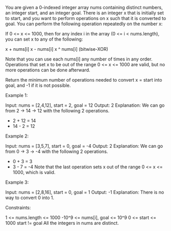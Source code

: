 You are given a 0-indexed integer array nums containing distinct numbers, an
integer start, and an integer goal. There is an integer x that is initially
set to start, and you want to perform operations on x such that it is
converted to goal. You can perform the following operation repeatedly on the
number x:

If 0 <= x <= 1000, then for any index i in the array (0 <= i < nums.length),
you can set x to any of the following:


x + nums[i]
x - nums[i]
x ^ nums[i] (bitwise-XOR)


Note that you can use each nums[i] any number of times in any order.
Operations that set x to be out of the range 0 <= x <= 1000 are valid, but no
more operations can be done afterward.

Return the minimum number of operations needed to convert x = start into
goal, and -1 if it is not possible.


Example 1:


Input: nums = [2,4,12], start = 2, goal = 12
Output: 2
Explanation: We can go from 2 → 14 → 12 with the following 2 operations.
- 2 + 12 = 14
- 14 - 2 = 12


Example 2:


Input: nums = [3,5,7], start = 0, goal = -4
Output: 2
Explanation: We can go from 0 → 3 → -4 with the following 2 operations. 
- 0 + 3 = 3
- 3 - 7 = -4
Note that the last operation sets x out of the range 0 <= x <= 1000, which is
valid.


Example 3:


Input: nums = [2,8,16], start = 0, goal = 1
Output: -1
Explanation: There is no way to convert 0 into 1.



Constraints:


1 <= nums.length <= 1000
-10^9 <= nums[i], goal <= 10^9
0 <= start <= 1000
start != goal
All the integers in nums are distinct.




